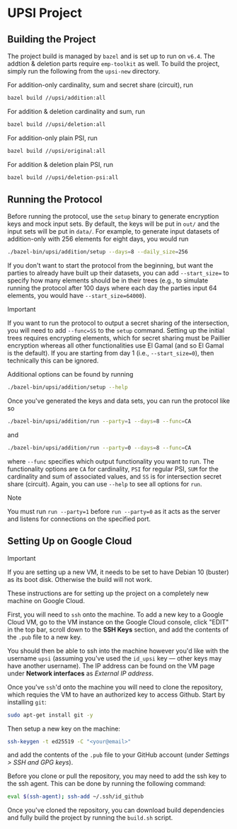 # UPSI Project

## Building the Project

The project build is managed by `bazel` and is set up to run on `v6.4`. The addtion & deletion parts require `emp-toolkit` as well. To build the project, simply run the following
from the `upsi-new` directory. 

For addition-only cardinality, sum and secret share (circuit), run
```bash
bazel build //upsi/addition:all
```

For addition & deletion cardinality and sum, run
```bash
bazel build //upsi/deletion:all
```

For addition-only plain PSI, run
```bash
bazel build //upsi/original:all
```

For addition & deletion plain PSI, run
```bash
bazel build //upsi/deletion-psi:all
```

## Running the Protocol

Before running the protocol, use the `setup` binary to generate encryption keys and mock input sets. By default, the keys
will be put in `out/` and the input sets will be put in `data/`. For example, to generate input datasets of addition-only with 256
elements for eight days, you would run
```bash
./bazel-bin/upsi/addition/setup --days=8 --daily_size=256
```
If you don't want to start the protocol from the beginning, but want the parties to already have built up their
datasets, you can add `--start_size=` to specify how many elements should be in their trees (e.g., to simulate running
the protocol after 100 days where each day the parties input 64 elements, you would have `--start_size=64000`).

> [!IMPORTANT]
> If you want to run the protocol to output a secret sharing of the intersection, you will need to add `--func=SS` to
> the `setup` command. Setting up the initial trees requires encrypting elements, which for secret sharing must be
> Paillier encryption whereas all other functionalities use El Gamal (and so El Gamal is the default). If you are
> starting from day 1 (i.e., `--start_size=0`), then technically this can be ignored.

Additional options can be found by running
```bash
./bazel-bin/upsi/addition/setup --help
```

Once you've generated the keys and data sets, you can run the protocol like so
```bash
./bazel-bin/upsi/addition/run --party=1 --days=8 --func=CA
```
and
```bash
./bazel-bin/upsi/addition/run --party=0 --days=8 --func=CA
```
where `--func` specifies which output functionality you want to run. The functionality options are `CA` for cardinality,
`PSI` for regular PSI, `SUM` for the cardinality and sum of associated values, and `SS` is for intersection secret share (circuit).
Again, you can use `--help` to see all options for `run`.

> [!NOTE]
> You must run `run --party=1` before `run --party=0` as it acts as the server and listens for connections on the
> specified port.

## Setting Up on Google Cloud

> [!IMPORTANT]
> If you are setting up a new VM, it needs to be set to have Debian 10 (buster) as its boot disk. Otherwise the
> build will not work.

These instructions are for setting up the project on a completely new machine on Google Cloud.

First, you will need to `ssh` onto the machine. To add a new key to a Google Cloud VM, go to the VM instance on the
Google Cloud console, click "EDIT" in the top bar, scroll down to the **SSH Keys** section, and add the contents of the
`.pub` file to a new key.

You should then be able to ssh into the machine however you'd like with the username `upsi` (assuming you've used the
`id_upsi` key — other keys may have another username). The IP address can be found on the VM page under **Network
interfaces** as _External IP address_.

Once you've `ssh`'d onto the machine you will need to clone the repository, which requies the VM to have an authorized
key to access Github. Start by installing `git`:
```bash
sudo apt-get install git -y
```
Then setup a new key on the machine:
```bash
ssh-keygen -t ed25519 -C "<your@email>"
```
and add the contents of the `.pub` file to your GitHub account (under *Settings > SSH and GPG keys*).

Before you clone or pull the repository, you may need to add the ssh key to the ssh agent. This can be done by running
the following command:
```bash
eval $(ssh-agent); ssh-add ~/.ssh/id_github
```

Once you've cloned the repository, you can download build dependencies and fully build the project by running the
`build.sh` script.
